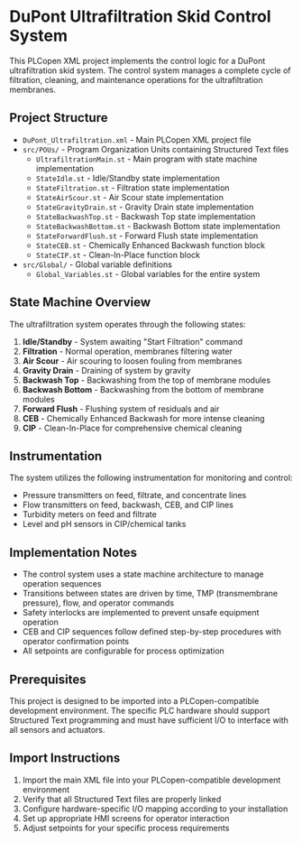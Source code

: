 # DuPont Ultrafiltration Skid Control System

This PLCopen XML project implements the control logic for a DuPont ultrafiltration skid system. The control system manages a complete cycle of filtration, cleaning, and maintenance operations for the ultrafiltration membranes.

## Project Structure

- `DuPont_Ultrafiltration.xml` - Main PLCopen XML project file
- `src/POUs/` - Program Organization Units containing Structured Text files
  - `UltrafiltrationMain.st` - Main program with state machine implementation
  - `StateIdle.st` - Idle/Standby state implementation
  - `StateFiltration.st` - Filtration state implementation
  - `StateAirScour.st` - Air Scour state implementation
  - `StateGravityDrain.st` - Gravity Drain state implementation
  - `StateBackwashTop.st` - Backwash Top state implementation
  - `StateBackwashBottom.st` - Backwash Bottom state implementation
  - `StateForwardFlush.st` - Forward Flush state implementation
  - `StateCEB.st` - Chemically Enhanced Backwash function block
  - `StateCIP.st` - Clean-In-Place function block
- `src/Global/` - Global variable definitions
  - `Global_Variables.st` - Global variables for the entire system

## State Machine Overview

The ultrafiltration system operates through the following states:

1. **Idle/Standby** - System awaiting "Start Filtration" command
2. **Filtration** - Normal operation, membranes filtering water
3. **Air Scour** - Air scouring to loosen fouling from membranes
4. **Gravity Drain** - Draining of system by gravity
5. **Backwash Top** - Backwashing from the top of membrane modules
6. **Backwash Bottom** - Backwashing from the bottom of membrane modules
7. **Forward Flush** - Flushing system of residuals and air
8. **CEB** - Chemically Enhanced Backwash for more intense cleaning
9. **CIP** - Clean-In-Place for comprehensive chemical cleaning

## Instrumentation

The system utilizes the following instrumentation for monitoring and control:
- Pressure transmitters on feed, filtrate, and concentrate lines
- Flow transmitters on feed, backwash, CEB, and CIP lines
- Turbidity meters on feed and filtrate
- Level and pH sensors in CIP/chemical tanks

## Implementation Notes

- The control system uses a state machine architecture to manage operation sequences
- Transitions between states are driven by time, TMP (transmembrane pressure), flow, and operator commands
- Safety interlocks are implemented to prevent unsafe equipment operation
- CEB and CIP sequences follow defined step-by-step procedures with operator confirmation points
- All setpoints are configurable for process optimization

## Prerequisites

This project is designed to be imported into a PLCopen-compatible development environment. The specific PLC hardware should support Structured Text programming and must have sufficient I/O to interface with all sensors and actuators.

## Import Instructions

1. Import the main XML file into your PLCopen-compatible development environment
2. Verify that all Structured Text files are properly linked
3. Configure hardware-specific I/O mapping according to your installation
4. Set up appropriate HMI screens for operator interaction
5. Adjust setpoints for your specific process requirements